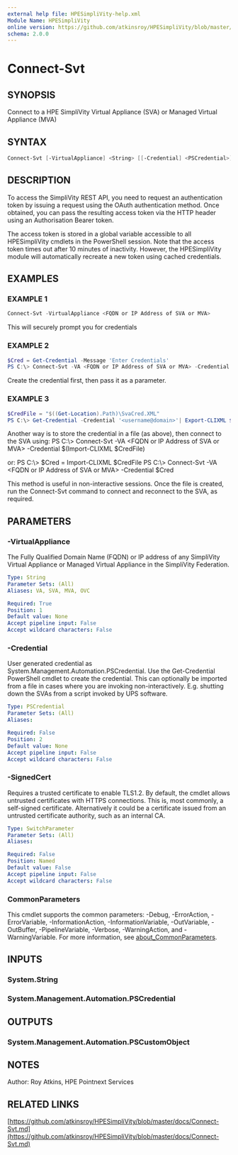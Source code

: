 ```yaml
---
external help file: HPESimpliVity-help.xml
Module Name: HPESimpliVity
online version: https://github.com/atkinsroy/HPESimpliVity/blob/master/docs/Connect-Svt.md
schema: 2.0.0
---
```


# Connect-Svt

## SYNOPSIS

Connect to a HPE SimpliVity Virtual Appliance (SVA) or Managed Virtual Appliance (MVA)

## SYNTAX

```PowerShell
Connect-Svt [-VirtualAppliance] <String> [[-Credential] <PSCredential>] [-SignedCert] [<CommonParameters>]
```

## DESCRIPTION

To access the SimpliVity REST API, you need to request an authentication token by issuing a request
using the OAuth authentication method. Once obtained, you can pass the resulting access token via the
HTTP header using an Authorisation Bearer token.

The access token is stored in a global variable accessible to all HPESimpliVity cmdlets in the PowerShell session.
Note that the access token times out after 10 minutes of inactivity. However, the HPESimpliVity module will automatically recreate a new token using cached credentials.

## EXAMPLES

### EXAMPLE 1

```PowerShell
Connect-Svt -VirtualAppliance <FQDN or IP Address of SVA or MVA>
```

This will securely prompt you for credentials

### EXAMPLE 2

```PowerShell
$Cred = Get-Credential -Message 'Enter Credentials'
PS C:\> Connect-Svt -VA <FQDN or IP Address of SVA or MVA> -Credential $Cred
```

Create the credential first, then pass it as a parameter.

### EXAMPLE 3

```PowerShell
$CredFile = "$((Get-Location).Path)\SvaCred.XML"
PS C:\> Get-Credential -Credential '<username@domain>'| Export-CLIXML $CredFile
```

Another way is to store the credential in a file (as above), then connect to the SVA using:
PS C:\\\> Connect-Svt -VA \<FQDN or IP Address of SVA or MVA\> -Credential $(Import-CLIXML $CredFile)

or:
PS C:\\\> $Cred = Import-CLIXML $CredFile
PS C:\\\> Connect-Svt -VA \<FQDN or IP Address of SVA or MVA\> -Credential $Cred

This method is useful in non-interactive sessions.
Once the file is created, run the Connect-Svt
command to connect and reconnect to the SVA, as required.

## PARAMETERS

### -VirtualAppliance

The Fully Qualified Domain Name (FQDN) or IP address of any SimpliVity Virtual Appliance or Managed Virtual
Appliance in the SimpliVity Federation.

```yaml
Type: String
Parameter Sets: (All)
Aliases: VA, SVA, MVA, OVC

Required: True
Position: 1
Default value: None
Accept pipeline input: False
Accept wildcard characters: False
```

### -Credential

User generated credential as System.Management.Automation.PSCredential.
Use the Get-Credential PowerShell cmdlet to create the credential.
This can optionally be imported from a file in cases where you are invoking non-interactively.
E.g. shutting down the SVAs from a script invoked by UPS software.

```yaml
Type: PSCredential
Parameter Sets: (All)
Aliases:

Required: False
Position: 2
Default value: None
Accept pipeline input: False
Accept wildcard characters: False
```

### -SignedCert

Requires a trusted certificate to enable TLS1.2.
By default, the cmdlet allows untrusted certificates with HTTPS connections.
This is, most commonly, a self-signed certificate.
Alternatively it could be a certificate issued from an untrusted certificate authority, such as an internal CA.

```yaml
Type: SwitchParameter
Parameter Sets: (All)
Aliases:

Required: False
Position: Named
Default value: False
Accept pipeline input: False
Accept wildcard characters: False
```

### CommonParameters

This cmdlet supports the common parameters: -Debug, -ErrorAction, -ErrorVariable, -InformationAction, -InformationVariable, -OutVariable, -OutBuffer, -PipelineVariable, -Verbose, -WarningAction, and -WarningVariable. For more information, see [about_CommonParameters](http://go.microsoft.com/fwlink/?LinkID=113216).

## INPUTS

### System.String

### System.Management.Automation.PSCredential

## OUTPUTS

### System.Management.Automation.PSCustomObject

## NOTES

Author: Roy Atkins, HPE Pointnext Services

## RELATED LINKS

[https://github.com/atkinsroy/HPESimpliVity/blob/master/docs/Connect-Svt.md](https://github.com/atkinsroy/HPESimpliVity/blob/master/docs/Connect-Svt.md)
